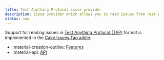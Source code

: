 ```yaml
---
title: Test Anything Protocol issue provider
description: Issue provider which allows you to read issues from Test Anything Protocol files.
status: new
---
```


Support for reading issues in [Test Anything Protocol (TAP)](https://testanything.org/) format
is implemented in the [Cake.Issues.Tap addin](https://cakebuild.net/extensions/cake-issues-tap/).

<div class="grid cards" markdown>

- :material-creation-outline: [Features](features.md)
- :material-api: [API](https://cakebuild.net/extensions/cake-issues-tap)

</div>
